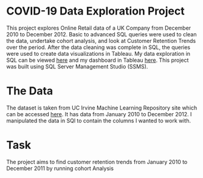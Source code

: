# COVID-19 Data Exploration Project
This project explores Online Retail data of a UK Company from December 2010 to December 2012. Basic to advanced SQL queries were used to clean the data, undertake cohort analysis, and look at Customer Retention Trends over the period. After the data cleaning  was complete in SQL, the queries were used to create  data visualizations in Tableau. My data exploration in SQL can be viewed [here](https://github.com/bdr-code/PortfolioProjects/blob/main/Customer%20Cohort%20Analysis%20%20/Customer%20Retention%20Cohort%20SQL) and my dashboard in Tableau [here](https://public.tableau.com/app/profile/md.abdur.rob/viz/CohortRetentionDash_16969329993970/Dashboard1).
This project was built using SQL Server Management Studio (SSMS).

                    


# The Data
The dataset is taken from  UC Irvine Machine Learning Repository site which can be accessed [here](https://archive.ics.uci.edu/dataset/352/online+retail). It has data from January 2010 to December 2012. I manipulated the data in SQl to contain the columns I wanted to work with.



# Task
The  project aims to find customer retention trends from January 2010 to December 2011 by running cohort Analysis 


